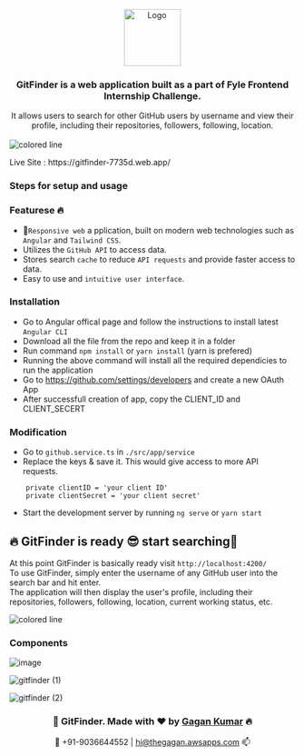 <p align="center">
  <img align=center src="https://uploads-ssl.webflow.com/625c465d6bcacb7190dc0063/63a4a44fc8c1bd2faaeffe83_gitfinder-logo.png" alt="Logo" height="100">
</p>

<h3 align="center">
GitFinder is a web application built as a part of Fyle Frontend Internship Challenge.
</h3>
<p align="center">
 It allows users to search for other  GitHub users by username and view their profile, including their repositories, followers, following, location.
</h4>
</br></br>
<img src="https://i.imgur.com/y4oV9VV.png" alt="colored line"  witdth="100px" align="left">
</br>

<p >Live Site :  https://gitfinder-7735d.web.app/ </p>

### Steps for setup and usage

### Featurese 🔥
- 📱`Responsive web` a pplication, built on modern web technologies such as `Angular` and `Tailwind CSS`.
- Utilizes the `GitHub API` to access data.
- Stores search `cache` to reduce `API requests` and provide faster access to data.
- Easy to use and `intuitive user interface`.


### Installation

- Go to Angular offical page and follow the instructions to install latest `Angular CLI`
- Download all the file from the repo and keep it in a folder
- Run command `npm install` or `yarn install` (yarn is prefered)
- Running the above command will install all the required dependicies to run the application
- Go to https://github.com/settings/developers and create a new OAuth App
- After successfull creation of app, copy the CLIENT_ID and CLIENT_SECERT 

### Modification

- Go to `github.service.ts` in  `./src/app/service`
- Replace the keys & save it. This would give access to more API requests.
```text
    private clientID = 'your client ID'
    private clientSecret = 'your client secret'
```
- Start the development server by running `ng serve` or `yarn start`

## 🔥 GitFinder is ready 😎 start searching💫

At this point GitFinder is basically ready visit `http://localhost:4200/` </br>
To use GitFinder, simply enter the username of any GitHub user into the search bar and hit enter. </br>
The application will then display the user's profile, including their repositories, followers, following, location, current working status, etc.

<img src="https://i.imgur.com/y4oV9VV.png" alt="colored line" align="center">

### Components

![image](https://user-images.githubusercontent.com/77300329/209218129-1d9d40ba-ec66-4026-bcc2-47f214508df4.png)

![gitfinder (1)](https://user-images.githubusercontent.com/77300329/209219661-894115b2-ab3b-496f-9eac-a0360d390cd1.png)

![gitfinder (2)](https://user-images.githubusercontent.com/77300329/209223018-8fd50ae1-baf0-45db-a880-66969666fc79.png)

<h3 align="center">💫 GitFinder. Made with ❤️ by <a href="https://github.com/othegagan/">Gagan Kumar</a> 🔥 </h3>
<p align="center"> 🤙 +91-9036644552 | <a href="mailto:hi@thegagan.awsapps.com">hi@thegagan.awsapps.com</a> 📫</p>
</center>
